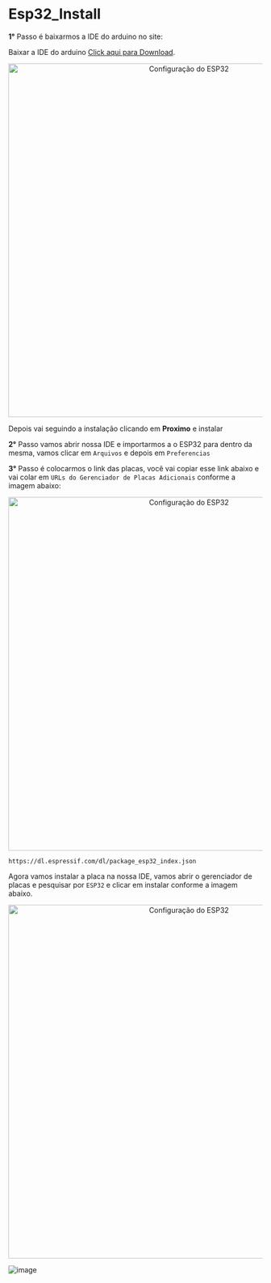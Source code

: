 # Esp32_Install

**1°** Passo é baixarmos a IDE do arduino no site:

Baixar a IDE do arduino [Click aqui para Download](https://www.arduino.cc/en/software).


<div align="center">
  <img src="https://github.com/user-attachments/assets/0e2cdf2f-852b-472e-8e5b-20c97f26a453" alt="Configuração do ESP32" width="700">
</div>


Depois vai seguindo a instalação clicando em **Proximo** e instalar

**2°** Passo vamos abrir nossa IDE e importarmos a o ESP32 para dentro da mesma, vamos clicar em `Arquivos` e depois em `Preferencias`

**3°** Passo é colocarmos o link das placas, você vai copiar esse link abaixo e vai colar em `URLs do Gerenciador de Placas Adicionais` conforme a imagem abaixo:

<div align="center">
  <img src="https://github.com/user-attachments/assets/4be405f4-97b5-42e1-829e-67b4afb82a6a" alt="Configuração do ESP32" width="700">
</div>


```
https://dl.espressif.com/dl/package_esp32_index.json
```

Agora vamos instalar a placa na nossa IDE, vamos abrir o gerenciador de placas e pesquisar por `ESP32` e clicar em instalar conforme a imagem abaixo.


<div align="center">
  <img src="https://github.com/user-attachments/assets/4be405f4-97b5-42e1-829e-67b4afb82a6a" alt="Configuração do ESP32" width="700">
</div>

![image](https://github.com/user-attachments/assets/c55b93de-eae8-4352-acc4-5ed509b04ceb)
